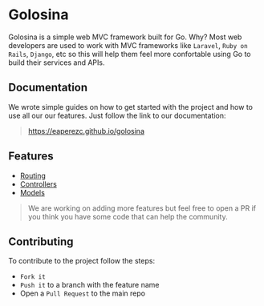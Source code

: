 # Golosina

Golosina is a simple web MVC framework built for Go. Why? Most web developers are used to work with MVC frameworks like `Laravel`, `Ruby on Rails`, `Django`, etc so this will help them feel more confortable using Go to build their services and APIs.

## Documentation

We wrote simple guides on how to get started with the project and how to use all our our features. Just follow the link to our documentation:

> https://eaperezc.github.io/golosina

## Features

* [Routing](routing.md)
* [Controllers](controllers.md)
* [Models](models.md)

> We are working on adding more features but feel free to open a PR if you think you have some code that can help the community.

## Contributing

To contribute to the project follow the steps: 
* `Fork it`
* `Push it` to a branch with the feature name
* Open a `Pull Request` to the main repo
